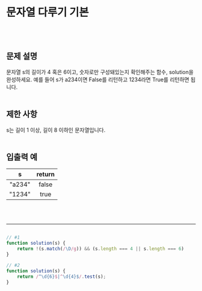 # 문자열 다루기 기본
<br/>
<br/>

## 문제 설명
문자열 s의 길이가 4 혹은 6이고, 숫자로만 구성돼있는지 확인해주는 함수, solution을 완성하세요. 예를 들어 s가 a234이면 False를 리턴하고 1234라면 True를 리턴하면 됩니다.
<br/>
<br/>

## 제한 사항
s는 길이 1 이상, 길이 8 이하인 문자열입니다.
<br/>
<br/>

## 입출력 예
| s | return |
| :---: | :---: |
| "a234" | false |
| "1234" | true |
<br/>
<br/>

---

```javascript

// #1
function solution(s) {
    return !(s.match(/\D/g)) && (s.length === 4 || s.length === 6)
}

// #2
function solution(s) {
    return /^\d{6}$|^\d{4}$/.test(s);
}

```
